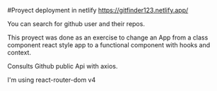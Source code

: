 #Proyect deployment in netlify
https://gitfinder123.netlify.app/

You can search for github user and their repos.

This proyect was done as an exercise to change an App from a class component react style app to a functional component with hooks and context.

Consults Github public Api with axios.

I'm using react-router-dom v4
